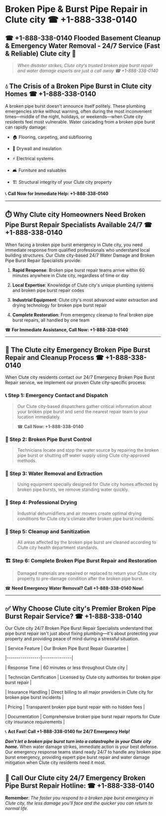 # Broken Pipe & Burst Pipe Repair in Clute city ☎ +1-888-338-0140  
## ☎ +1-888-338-0140 Flooded Basement Cleanup & Emergency Water Removal - 24/7 Service (Fast & Reliable) Clute city 🚨  

> *When disaster strikes, Clute city's trusted broken pipe burst repair and water damage experts are just a call away ☎ +1-888-338-0140*  

## 💧 The Crisis of a Broken Pipe Burst in Clute city Homes ☎ +1-888-338-0140  

A broken pipe burst doesn't announce itself politely. These plumbing emergencies strike without warning, often during the most inconvenient times—middle of the night, holidays, or weekends—when Clute city residents feel most vulnerable. Water cascading from a broken pipe burst can rapidly damage:  

* 🏠 Flooring, carpeting, and subflooring  
* 🧱 Drywall and insulation  
* ⚡ Electrical systems  
* 🛋️ Furniture and valuables  
* 🏗️ Structural integrity of your Clute city property  

📞 **Call Now for Immediate Help: +1-888-338-0140**  

---  

## ⏱️ Why Clute city Homeowners Need Broken Pipe Burst Repair Specialists Available 24/7 ☎ +1-888-338-0140  

When facing a broken pipe burst emergency in Clute city, you need immediate response from qualified professionals who understand local building structures. Our Clute city-based 24/7 Water Damage and Broken Pipe Burst Repair Specialists provide:  

1. **Rapid Response**: Broken pipe burst repair teams arrive within 60 minutes anywhere in Clute city, regardless of time or day  
2. **Local Expertise**: Knowledge of Clute city's unique plumbing systems and broken pipe burst repair codes  
3. **Industrial Equipment**: Clute city's most advanced water extraction and drying technology for broken pipe burst repair  
4. **Complete Restoration**: From emergency cleanup to final broken pipe burst repairs, all handled by one team  

☎ **For Immediate Assistance, Call Now: +1-888-338-0140**  

---  

## 🔧 The Clute city Emergency Broken Pipe Burst Repair and Cleanup Process ☎ +1-888-338-0140  

When Clute city residents contact our 24/7 Emergency Broken Pipe Burst Repair service, we implement our proven Clute city-specific process:  

### 📞 Step 1: Emergency Contact and Dispatch  
> Our Clute city-based dispatchers gather critical information about your broken pipe burst and send the nearest repair team to your location immediately.  
> ☎ **Call Now: +1-888-338-0140**  

### 🚿 Step 2: Broken Pipe Burst Control  
> Technicians locate and stop the water source by repairing the broken pipe burst or shutting off water supply using Clute city-approved methods.  

### 🌊 Step 3: Water Removal and Extraction  
> Using equipment specially designed for Clute city homes affected by broken pipe bursts, we remove standing water quickly.  

### 💨 Step 4: Professional Drying  
> Industrial dehumidifiers and air movers create optimal drying conditions for Clute city's climate after broken pipe burst incidents.  

### 🧼 Step 5: Cleanup and Sanitization  
> All areas affected by the broken pipe burst are cleaned according to Clute city health department standards.  

### 🏗️ Step 6: Complete Broken Pipe Burst Repair and Restoration  
> Damaged materials are repaired or replaced to return your Clute city property to pre-damage condition after the broken pipe burst.  

☎ **Need Emergency Water Removal? Call +1-888-338-0140 Now!**  

---  

## ✅ Why Choose Clute city's Premier Broken Pipe Burst Repair Service? ☎ +1-888-338-0140  

Our Clute city 24/7 Broken Pipe Burst Repair Specialists understand that pipe burst repair isn't just about fixing plumbing—it's about protecting your property and providing peace of mind during a stressful situation.  

| Service Feature | Our Broken Pipe Burst Repair Guarantee |  
|-----------------|---------------|  
| Response Time | 60 minutes or less throughout Clute city |  
| Technician Certification | Licensed by Clute city authorities for broken pipe burst repair |  
| Insurance Handling | Direct billing to all major providers in Clute city for broken pipe burst incidents |  
| Pricing | Transparent broken pipe burst repair with no hidden fees |  
| Documentation | Comprehensive broken pipe burst repair reports for Clute city insurance requirements |  

📞 **Act Fast! Call +1-888-338-0140 for 24/7 Emergency Help!**  

***Don't let a broken pipe burst turn into a catastrophe in your Clute city home.*** When water damage strikes, immediate action is your best defense. Our emergency response teams stand ready 24/7 to handle any broken pipe burst emergency, providing expert pipe burst repair and water damage mitigation when Clute city residents need it most.  

## 📱 Call Our Clute city 24/7 Emergency Broken Pipe Burst Repair Hotline: ☎ +1-888-338-0140  

**Remember**: *The faster you respond to a broken pipe burst emergency in Clute city, the less damage you'll face and the quicker you can return to normal life.*